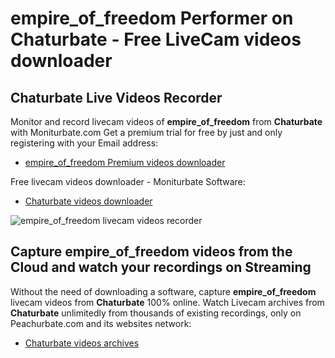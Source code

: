 # empire_of_freedom Performer on Chaturbate - Free LiveCam videos downloader

## Chaturbate Live Videos Recorder

Monitor and record livecam videos of **empire_of_freedom** from **Chaturbate** with Moniturbate.com
Get a premium trial for free by just and only registering with your Email address:
* [empire_of_freedom Premium videos downloader](https://moniturbate.com/request-demo-licence-key.html)

Free livecam videos downloader - Moniturbate Software:
* [Chaturbate videos downloader](https://moniturbate.com/moniturbate-download-software.html)

![empire_of_freedom livecam videos recorder](https://peachurnet.com/templates/moniturbate-software.png)


## Capture empire_of_freedom videos from the Cloud and watch your recordings on Streaming

Without the need of downloading a software, capture **empire_of_freedom** livecam videos from **Chaturbate** 100% online.
Watch Livecam archives from **Chaturbate** unlimitedly from thousands of existing recordings, only on Peachurbate.com and its websites network:
* [Chaturbate videos archives](https://peachurnet.com/)